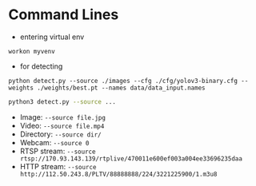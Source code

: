 # Command Lines

+ entering virtual env

```shell
workon myvenv
```



+ for detecting

```shell
python detect.py --source ./images --cfg ./cfg/yolov3-binary.cfg --weights ./weights/best.pt --names data/data_input.names
```



```bash
python3 detect.py --source ...
```

- Image:  `--source file.jpg`
- Video:  `--source file.mp4`
- Directory:  `--source dir/`
- Webcam:  `--source 0`
- RTSP stream:  `--source rtsp://170.93.143.139/rtplive/470011e600ef003a004ee33696235daa`
- HTTP stream:  `--source http://112.50.243.8/PLTV/88888888/224/3221225900/1.m3u8`